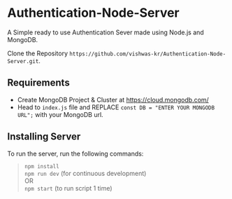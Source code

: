 # Authentication-Node-Server
A Simple ready to use Authentication Sever made using Node.js and MongoDB. 

Clone the Repository `https://github.com/vishwas-kr/Authentication-Node-Server.git`.

## Requirements
* Create MongoDB Project & Cluster at [ https://cloud.mongodb.com/ ](https://cloud.mongodb.com/)
* Head to `index.js` file and REPLACE `const DB = "ENTER YOUR MONGODB URL";` with your MongoDB url.

## Installing Server
To run the server, run the following commands: 
>`npm install` <br>
>`npm run dev` (for continuous development) <br>
OR <br>
>`npm start` (to run script 1 time)

